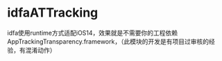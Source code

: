 # idfaATTracking
idfa使用runtime方式适配iOS14，效果就是不需要你的工程依赖AppTrackingTransparency.framework，（此模块的开发是有项目过审核的经验，有混淆动作）
